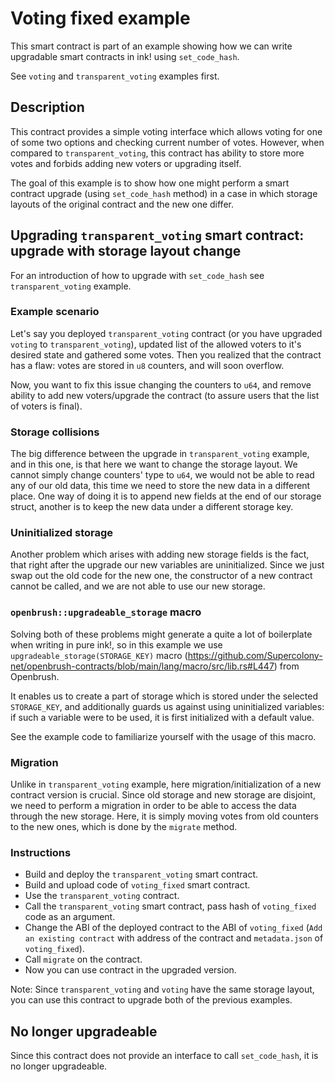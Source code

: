 # Voting fixed example

This smart contract is part of an example showing how we can write upgradable smart contracts in ink! using `set_code_hash`.

See `voting` and `transparent_voting` examples first.

## Description

This contract provides a simple voting interface which allows voting for one of some two options and checking current number of votes.
However, when compared to `transparent_voting`, this contract has ability to store more votes and forbids adding new voters or
upgrading itself.

The goal of this example is to show how one might perform a smart contract upgrade (using `set_code_hash` method) in a case in which
storage layouts of the original contract and the new one differ.

## Upgrading `transparent_voting` smart contract: upgrade with storage layout change

For an introduction of how to upgrade with `set_code_hash` see `transparent_voting` example.

### Example scenario

Let's say you deployed `transparent_voting` contract (or you have upgraded `voting` to `transparent_voting`),
updated list of the allowed voters to it's
desired state and gathered some votes. Then you realized that the contract has a flaw:
votes are stored in `u8` counters, and will soon overflow.

Now, you want to fix this issue changing the counters to `u64`, and remove ability
to add new voters/upgrade the contract (to assure users that the list of voters is final).

### Storage collisions

The big difference between the upgrade in `transparent_voting` example, and in this one, is that here we want to change the storage layout.
We cannot simply change counters' type to `u64`, we would not be able to read any of our
old data, this time we need to store the new data in a different place. One way of doing it is to
append new fields at the end of our storage struct, another is to keep the new data under
a different storage key.

### Uninitialized storage

Another problem which arises with adding new storage fields is the fact, that right after the upgrade our new variables are uninitialized.
Since we just swap out the old code for the new one, the constructor of a new contract cannot be called, and we are not able to use our new storage.

### `openbrush::upgradeable_storage` macro

Solving both of these problems might generate a quite a lot of boilerplate when writing in pure ink!, so in this example we use `upgradeable_storage(STORAGE_KEY)` macro (https://github.com/Supercolony-net/openbrush-contracts/blob/main/lang/macro/src/lib.rs#L447)
from Openbrush.

It enables us to create a part of storage which is stored under the selected `STORAGE_KEY`, and additionally guards us against using uninitialized variables:
if such a variable were to be used, it is first initialized with a default value.

See the example code to familiarize yourself with the usage of this macro.

### Migration

Unlike in `transparent_voting` example, here migration/initialization of a new contract version is crucial.
Since old storage and new storage are disjoint, we need to perform a migration in order to be able to access the data through the new storage.
Here, it is simply moving votes from old counters to the new ones, which is done by the
`migrate` method.

### Instructions
- Build and deploy the `transparent_voting` smart contract.
- Build and upload code of `voting_fixed` smart contract.
- Use the `transparent_voting` contract.
- Call the `transparent_voting` smart contract, pass hash of `voting_fixed` code as an argument.
- Change the ABI of the deployed contract to the ABI of `voting_fixed` (`Add an existing contract` with address of the contract and `metadata.json` of `voting_fixed`).
- Call `migrate` on the contract.
- Now you can use contract in the upgraded version.

Note: Since `transparent_voting` and `voting` have the same storage layout, you can use
this contract to upgrade both of the previous examples.

## No longer upgradeable

Since this contract does not provide an interface to call `set_code_hash`, it is no longer upgradeable.
